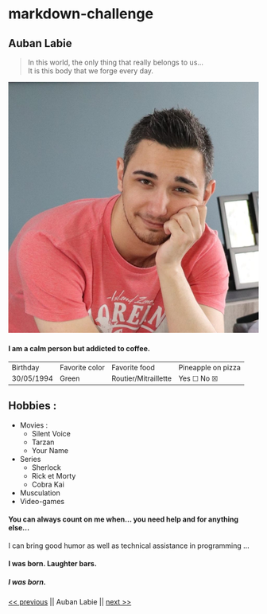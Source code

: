 <h1>markdown-challenge</h1>

<h2>Auban Labie</h2>

<blockquote>
<p>In this world, the only thing that really belongs to us... <br />
It is this body that we forge every day.</p>
</blockquote>

<img src="image.jpg" alt="image" title="" />

<h4>I am a calm person but addicted to coffee.</h4>

<table>
    <tr>
        <td>Birthday</td>
        <td>Favorite color</td>
        <td>Favorite food</td>
        <td>Pineapple on pizza</td>
    </tr>
    <tr>
        <td>30/05/1994</td>
        <td>Green</td>
        <td>Routier/Mitraillette</td>
        <td>Yes &#9744; No &#9746;</td>
    </tr>
</table>


<h2>Hobbies :</h2>

<ul>
    <li>Movies :
        <ul>
            <li>Silent Voice</li>
            <li>Tarzan</li>
            <li>Your Name</li>
        </ul>
    </li>
            <li>Series
        <ul>
            <li>Sherlock</li>
            <li>Rick et Morty</li>
            <li>Cobra Kai</li>
        </ul>
            </li>
    <li>Musculation</li>
    <li>Video-games</li>
</ul>


<h4>You can always count on me when... you need help and for anything else...</h4>

<p>I can bring good humor as well as technical assistance in programming ...</p>

<h4>I was born. Laughter bars.</h4>

<h5>I was born.</h5>

<p><a href="https://github.com/Aline-Daems/markdown-challenge/blob/main/README.md"><< previous</a> || Auban Labie || <a href="https://github.com/Achouffe666/marckdown-challenge/blob/main/README.md">next >></a></p>

